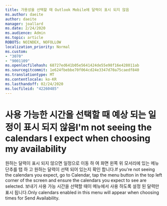 ```yaml
---
title: 가용성을 선택할 때 Outlook Mobile에 달력이 표시 되지 않음
ms.author: daeite
author: daeite
manager: joallard
ms.date: 2/24/2020
ms.audience: Admin
ms.topic: article
ROBOTS: NOINDEX, NOFOLLOW
localization_priority: Normal
ms.custom:
- "3070"
- "9001109"
ms.openlocfilehash: 68727ed641b05e5641424de55e98f16e428011ab
ms.sourcegitcommit: 1e624fbebbe70f064cd24e3347d70a75caedf840
ms.translationtype: MT
ms.contentlocale: ko-KR
ms.lasthandoff: 02/24/2020
ms.locfileid: "42260485"
---
```

# <a name="im-not-seeing-the-calendars-i-expect-when-choosing-my-availability"></a><span data-ttu-id="72adf-102">사용 가능한 시간을 선택할 때 예상 되는 일정이 표시 되지 않음</span><span class="sxs-lookup"><span data-stu-id="72adf-102">I'm not seeing the calendars I expect when choosing my availability</span></span>

<span data-ttu-id="72adf-103">원하는 달력이 표시 되지 않으면 일정으로 이동 하 여 화면 왼쪽 위 모서리에 있는 메뉴 단추를 탭 하 고 원하는 달력이 선택 되어 있는지 확인 합니다.</span><span class="sxs-lookup"><span data-stu-id="72adf-103">If you're not seeing the calendars you expect, go to Calendar, tap the menu button in the top left corner of the screen and ensure the calendars you expect to see are selected.</span></span> <span data-ttu-id="72adf-104">보내기 사용 가능 시간을 선택할 때이 메뉴에서 사용 하도록 설정 된 달력만 표시 됩니다.</span><span class="sxs-lookup"><span data-stu-id="72adf-104">Only calendars enabled in this menu will appear when choosing times for Send Availability.</span></span>